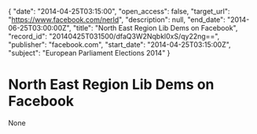 {
  "date": "2014-04-25T03:15:00", 
  "open_access": false, 
  "target_url": "https://www.facebook.com/nerld", 
  "description": null, 
  "end_date": "2014-06-25T03:00:00Z", 
  "title": "North East Region Lib Dems on Facebook", 
  "record_id": "20140425T031500/dfaQ3W2Nqbkl0xS/qy22ng==", 
  "publisher": "facebook.com", 
  "start_date": "2014-04-25T03:15:00Z", 
  "subject": "European Parliament Elections 2014"
}

# North East Region Lib Dems on Facebook

None
